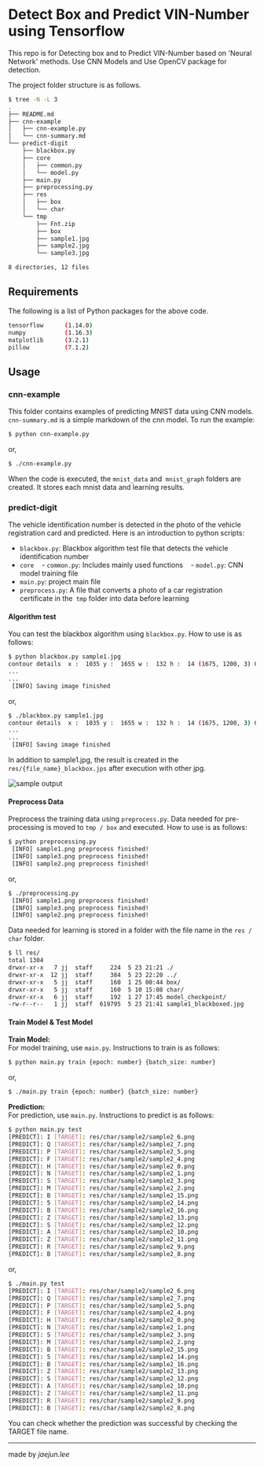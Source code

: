 # Detect Box and Predict VIN-Number using Tensorflow
This repo is for Detecting box and to Predict VIN-Number based on 'Neural Network' methods. Use CNN Models and Use OpenCV package for detection.  

The project folder structure is as follows.  
```bash
$ tree -N -L 3
.
├── README.md
├── cnn-example
│   ├── cnn-example.py
│   └── cnn-summary.md
└── predict-digit
    ├── blackbox.py
    ├── core
    │   ├── common.py
    │   └── model.py
    ├── main.py
    ├── preprocessing.py
    ├── res
    │   ├── box
    │   └── char
    └── tmp
        ├── Fnt.zip
        ├── box
        ├── sample1.jpg
        ├── sample2.jpg
        └── sample3.jpg

8 directories, 12 files
```

## Requirements
The following is a list of Python packages for the above code.  
```bash
tensorflow		(1.14.0)
numpy			(1.16.3)
matplotlib		(3.2.1)
pillow			(7.1.2)

```

## Usage
### cnn-example
This folder contains examples of predicting MNIST data using CNN models. `cnn-summary.md` is a simple markdown of the cnn model. To run the example:  
```bash
$ python cnn-example.py
```
or,  
```bash
$ ./cnn-example.py
```

When the code is executed, the `mnist_data` and` mnist_graph` folders are created. It stores each mnist data and learning results.


### predict-digit
The vehicle identification number is detected in the photo of the vehicle registration card and predicted. Here is an introduction to python scripts:  
- `blackbox.py`: Blackbox algorithm test file that detects the vehicle identification number
- `core`
   - `common.py`: Includes mainly used functions
   - `model.py`: CNN model training file
- `main.py`: project main file
- `preprocess.py`: A file that converts a photo of a car registration certificate in the` tmp` folder into data before learning

#### Algorithm test
You can test the blackbox algorithm using `blackbox.py`. How to use is as follows:  
```bash
$ python blackbox.py sample1.jpg
contour details	 x :  1035 y :  1655 w :  132 h :  14 (1675, 1200, 3) 0.07880597014925374
...
...
 [INFO] Saving image finished
```
or,  
```bash
$ ./blackbox.py sample1.jpg
contour details	 x :  1035 y :  1655 w :  132 h :  14 (1675, 1200, 3) 0.07880597014925374
...
...
 [INFO] Saving image finished
```

In addition to sample1.jpg, the result is created in the `res/{file_name}_blackbox.jps` after execution with other jpg.  

![sample output](/blackbox_sample.jpg)

#### Preprocess Data
Preprocess the training data using `preprocess.py`. Data needed for pre-processing is moved to `tmp / box` and executed. How to use is as follows:  
```bash
$ python preprocessing.py
 [INFO] sample1.png preprocess finished!
 [INFO] sample3.png preprocess finished!
 [INFO] sample2.png preprocess finished!
```
or,  
```bash
$ ./preprocessing.py
 [INFO] sample1.png preprocess finished!
 [INFO] sample3.png preprocess finished!
 [INFO] sample2.png preprocess finished!
```

Data needed for learning is stored in a folder with the file name in the `res / char` folder.  
```bash
$ ll res/
total 1304
drwxr-xr-x   7 jj  staff     224  5 23 21:21 ./
drwxr-xr-x  12 jj  staff     384  5 23 22:20 ../
drwxr-xr-x   5 jj  staff     160  1 25 00:44 box/
drwxr-xr-x   5 jj  staff     160  5 10 15:08 char/
drwxr-xr-x   6 jj  staff     192  1 27 17:45 model_checkpoint/
-rw-r--r--   1 jj  staff  619795  5 23 21:41 sample1_blackboxed.jpg
```

#### Train Model & Test Model
**Train Model:**  
For model training, use `main.py`. Instructions to train is as follows:  
```bash
$ python main.py train {epoch: number} {batch_size: number}
```
or,  
```bash
$ ./main.py train {epoch: number} {batch_size: number}
```

**Prediction:**  
For prediction, use `main.py`. Instructions to predict is as follows:  
```bash
$ python main.py test
[PREDICT]: I [TARGET]: res/char/sample2/sample2_6.png
[PREDICT]: Q [TARGET]: res/char/sample2/sample2_7.png
[PREDICT]: P [TARGET]: res/char/sample2/sample2_5.png
[PREDICT]: F [TARGET]: res/char/sample2/sample2_4.png
[PREDICT]: H [TARGET]: res/char/sample2/sample2_0.png
[PREDICT]: N [TARGET]: res/char/sample2/sample2_1.png
[PREDICT]: S [TARGET]: res/char/sample2/sample2_3.png
[PREDICT]: M [TARGET]: res/char/sample2/sample2_2.png
[PREDICT]: B [TARGET]: res/char/sample2/sample2_15.png
[PREDICT]: 5 [TARGET]: res/char/sample2/sample2_14.png
[PREDICT]: B [TARGET]: res/char/sample2/sample2_16.png
[PREDICT]: Z [TARGET]: res/char/sample2/sample2_13.png
[PREDICT]: S [TARGET]: res/char/sample2/sample2_12.png
[PREDICT]: A [TARGET]: res/char/sample2/sample2_10.png
[PREDICT]: Z [TARGET]: res/char/sample2/sample2_11.png
[PREDICT]: R [TARGET]: res/char/sample2/sample2_9.png
[PREDICT]: B [TARGET]: res/char/sample2/sample2_8.png
```
or,  
```bash
$ ./main.py test
[PREDICT]: I [TARGET]: res/char/sample2/sample2_6.png
[PREDICT]: Q [TARGET]: res/char/sample2/sample2_7.png
[PREDICT]: P [TARGET]: res/char/sample2/sample2_5.png
[PREDICT]: F [TARGET]: res/char/sample2/sample2_4.png
[PREDICT]: H [TARGET]: res/char/sample2/sample2_0.png
[PREDICT]: N [TARGET]: res/char/sample2/sample2_1.png
[PREDICT]: S [TARGET]: res/char/sample2/sample2_3.png
[PREDICT]: M [TARGET]: res/char/sample2/sample2_2.png
[PREDICT]: B [TARGET]: res/char/sample2/sample2_15.png
[PREDICT]: 5 [TARGET]: res/char/sample2/sample2_14.png
[PREDICT]: B [TARGET]: res/char/sample2/sample2_16.png
[PREDICT]: Z [TARGET]: res/char/sample2/sample2_13.png
[PREDICT]: S [TARGET]: res/char/sample2/sample2_12.png
[PREDICT]: A [TARGET]: res/char/sample2/sample2_10.png
[PREDICT]: Z [TARGET]: res/char/sample2/sample2_11.png
[PREDICT]: R [TARGET]: res/char/sample2/sample2_9.png
[PREDICT]: B [TARGET]: res/char/sample2/sample2_8.png
```

You can check whether the prediction was successful by checking the TARGET file name.


---
made by *jaejun.lee*  
